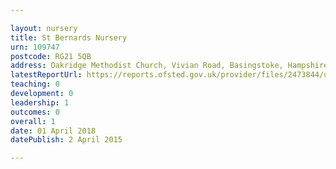 ```yaml
---

layout: nursery
title: St Bernards Nursery
urn: 109747
postcode: RG21 5QB
address: Oakridge Methodist Church, Vivian Road, Basingstoke, Hampshire, RG21 5QB
latestReportUrl: https://reports.ofsted.gov.uk/provider/files/2473844/urn/109747.pdf
teaching: 0
development: 0
leadership: 1
outcomes: 0
overall: 1
date: 01 April 2018 
datePublish: 2 April 2015

---
```

